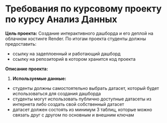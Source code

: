 # Требования по курсовому проекту по курсу Анализ Данных

**Цель проекта:** Создание интерактивного дашборда и его деплой на облачном хостинге Render. По итогам проекта студенты должны предоставить:  
* ссылку на задеплоенный и работающий дашборд
* ссылку на репозиторий в котором хранится код проекта

**Описание проекта:**
1. **Используемые данные:** 
* студенты должны самостоятельно выбрать датасет, который будет использоваться для создания дашборда
* студенты могут использовать публично доступные датасеты из интернета либо создать свой собственный датасет
* датасет должен состоять из минимум 3 таблиц, которые можно связать друг с другом по основным и внешним ключам

